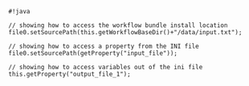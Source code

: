 <pre><code>#!java

// showing how to access the workflow bundle install location
file0.setSourcePath(this.getWorkflowBaseDir()+"/data/input.txt");

// showing how to access a property from the INI file
file0.setSourcePath(getProperty("input_file"));

// showing how to access variables out of the ini file
this.getProperty("output_file_1");
</code></pre>
